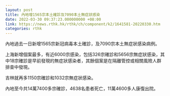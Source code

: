 ```yaml
---
layout: post
title: 內地增1565宗本土確診及7090本土無症狀感染
date: 2022-03-30 09:37:23.000000000 +08:00
link: https://news.rthk.hk/rthk/ch/component/k2/1641581-20220330.htm
categories: rthk
---
```


內地過去一日新增1565宗新冠病毒本土確診，及7090宗本土無症狀感染病例。

上海新增個案最多，有近6000宗感染，包括326宗確診和5656宗無症狀感染，其中18宗確診是早前發現的無症狀感染者，其餘個案是在隔離管控或相關風險人群排查中發現。

吉林就再多1150宗確診和1032宗無症狀感染。

內地至今共14萬7400多宗確診，4638名患者死亡，11萬4600多人康復出院。
